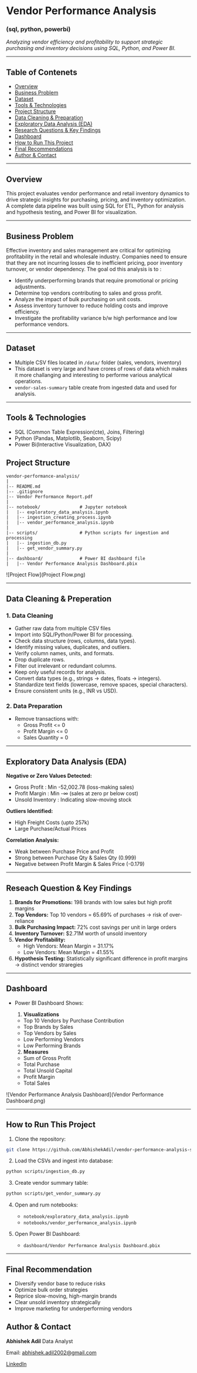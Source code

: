 # Vendor Performance Analysis

### (sql, python, powerbi)

_Analyzing vendor efficiency and profitability to support strategic purchasing and inventory decisions using SQL, Python, and Power BI._

---

## Table of Contenets
- <a href = "#overview"> Overview </a>
- <a href = "#business-problem"> Business Problem </a>
- <a href = "#dataset"> Dataset </a>
- <a href = "#tools--technologies"> Tools & Technologies </a>
- <a href = "#project-structure"> Project Structure </a>
- <a href = "#data-cleaning--preparation"> Data Cleaning & Preparation </a>
- <a href = "#exploratory-data-analysis-eda"> Exploratory Data Analysis (EDA) </a>
- <a href = "#research-questions--key-findings"> Research Questions & Key Findings </a>
- <a href = "#dashboard"> Dashboard </a>
- <a href = "#how-to-run-this-project"> How to Run This Project </a>
- <a href = "#final-recommendations"> Final Recommendations </a>
- <a href = "#author-contact"> Author & Contact </a>

---

<h2><a class="anchor" id="overview"></a>Overview</h2>

This project evaluates vendor performance and retail inventory dynamics to drive strategic insights for purchasing, pricing, and inventory optimization. A complete data pipeline was built using SQL for ETL, Python for analysis and hypothesis testing, and Power BI for visualization.

---

<h2><a class="anchor" id="business-problem"></a>Business Problem</h2>

Effective inventory and sales management are critical for optimizing profitability in the retail and wholesale industry. Companies need to ensure that they are not incurring losses die to inefficient pricing, poor inventory turnover, or vendor dependency. The goal od this analysis is to :
- Identify underperforming brands that require promotional or pricing adjustments.
- Determine top vendors contributing to sales and gross profit.
- Analyze the impact of bulk purchasing on unit costs.
- Assess inventory turnover to reduce holding costs and improve efficiency.
- Investigate the profitability variance b/w high performance and low performance vendors.

---

<h2><a class="anchor" id="dataset"></a>Dataset</h2>

- Multiple CSV files located in `/data/` folder (sales, vendors, inventory)
- This dataset is very large and have crores of rows of data which makes it more challanging and interesting to performe various analytical operations.
- `vendor-sales-summary` table create from ingested data and used for analysis.

---

<h2><a class="anchor" id="tools--technologies"></a>Tools & Technologies</h2>

- SQL (Common Table Expression(cte), Joins, Filtering)
- Python (Pandas, Matplotlib, Seaborn, Scipy)
- Power Bi(Interactive Visualization, DAX)

<h2><a class="anchor" id="project-structure"></a>Project Structure</h2>

```
vendor-performance-analysis/
|
|-- README.md
|-- .gitignore
|-- Vendor Performance Report.pdf
|
|-- notebook/               # Jupyter notebook
|   |-- exploratory_data_analysis.ipynb
|   |-- ingestion_creating_process.ipynb
|   |-- vendor_performance_analysis.ipynb  
|
|-- scripts/                # Python scripts for ingestion and processing
|   |-- ingestion_db.py
|   |-- get_vendor_summary.py
|
|-- dashboard/              # Power BI dashboard file
|   |-- Vendor Performance Analysis Dashboard.pbix
```

![Project Flow](Project Flow.png)

---

<h2><a class="anchor" id="data-cleaning--preparation"></a>Data Cleaning & Preperation</h2>

### 1. Data Cleaning
- Gather raw data from multiple CSV files
- Import into SQL/Python/Power BI for processing.
- Check data structure (rows, columns, data types).
- Identify missing values, duplicates, and outliers.
- Verify column names, units, and formats.
- Drop duplicate rows.
- Filter out irrelevant or redundant columns.
- Keep only useful records for analysis.
- Convert data types (e.g., strings → dates, floats → integers).
- Standardize text fields (lowercase, remove spaces, special characters).
- Ensure consistent units (e.g., INR vs USD).


### 2. Data Preparation
- Remove transactions with:
    - Gross Profit <= 0
    - Profit Margin <= 0
    - Sales Quantity = 0

---

<h2><a class="anchor" id="exploratory-data-analysis-eda"></a>Exploratory Data Analysis (EDA)</h2>

**Negative or Zero Values Detected:**
- Gross Profit : Min -52,002.78 (loss-making sales)
- Profit Margin : Min -∞ (sales at zero pr below cost)
- Unsold Inventory : Indicating slow-moving stock

**Outliers Identified:**
- High Freight Costs (upto 257k)
- Large Purchase/Actual Prices

**Correlation Analysis:**
- Weak between Purchase Price and Profit
- Strong between Purchase Qty & Sales Qty (0.999)
- Negative between Profit Margin & Sales Price (-0.179)

---

<h2><a class="anchor" id="research-questions--key-findings"></a>Reseach Question & Key Findings</h2>

1. **Brands for Promotions:** 198 brands with low sales but high profit margins
2. **Top Vendors:** Top 10 vendors = 65.69% of purchases -> risk of over-reliance
3. **Bulk Purchasing Impact:** 72% cost savings per unit in large orders
4. **Inventory Turnover:** $2.71M worth of unsold inventory
5. **Vendor Profitability:** 
    - High Vendors: Mean Margin = 31.17%
    - Low Vendors: Mean Margin = 41.55%
6. **Hypothesis Testing:** Statistically significant difference in profit margins -> distinct vendor straregies

---

<h2><a class="anchor" id="dashboard"></a>Dashboard</h2>

- Power BI Dashboard Shows:

    1. **Visualizations**
    - Top 10 Vendors by Purchase Contribution
    - Top Brands by Sales
    - Top Vendors by Sales
    - Low Performing Vendors
    - Low Performing Brands

    2. **Measures**
    - Sum of Gross Profit
    - Total Purchase
    - Total Unsold Capital
    - Profit Margin
    - Total Sales

![Vendor Performance Analysis Dashboard](Vendor Performance Dashboard.png)

---

<h2><a class="anchor" id="how-to-run-this-project"></a> How to Run This Project</h2>

1. Clone the repository:
```bash
git clone https://github.com/AbhishekAdil/vendor-performance-analysis-sql-python-powerbi
```

2. Load the CSVs and ingest into database:
```bash
python scripts/ingestion_db.py
```

3. Create vendor summary table:
```bash
python scripts/get_vendor_summary.py
```

4. Open and rum notebooks:
    - `notebook/exploratory_data_analysis.ipynb`
    - `notebooks/vendor_performance_analysis.ipynb`

5. Open Power BI Dashboard:
    - `dashboard/Vendor Performance Analysis Dashboard.pbix`

---

<h2><a class="anchor" id="final-recommendations"></a> Final Recommendation</h2>

- Diversify vendor base to reduce risks
- Optimize bulk order strategies
- Reprice slow-moving, high-margin brands
- Clear unsold inventory strategically
- Improve marketing for underperforming vendors

<h2><a class="anchor" id="author--contact"></a> Author & Contact</h2>

**Abhishek Adil**
Data Analyst

Email: abhishek.adil2002@gmail.com

[LinkedIn](https://www.linkedin.com/in/abhishek-adil-2285351b8/)
